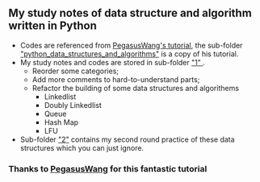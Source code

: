 ## My study notes of data structure and algorithm written in Python
- Codes are referenced from [PegasusWang's tutorial](https://github.com/PegasusWang/python_data_structures_and_algorithms), the sub-folder ["python_data_structures_and_algorithms"](/python_data_structures_and_algorithms) is a copy of his tutorial.
- My study notes and codes are stored in sub-folder ["1" ](/1).
    - Reorder some categories;
    - Add more comments to hard-to-understand parts;
    - Refactor the building of some data structures and algorithems
        - Linkedlist
        - Doubly Linkedlist
        - Queue
        - Hash Map
        - LFU
- Sub-folder ["2"](/2) contains my second round practice of these data structures which you can just ignore.

### Thanks to [PegasusWang](https://github.com/PegasusWang) for this fantastic tutorial
    
